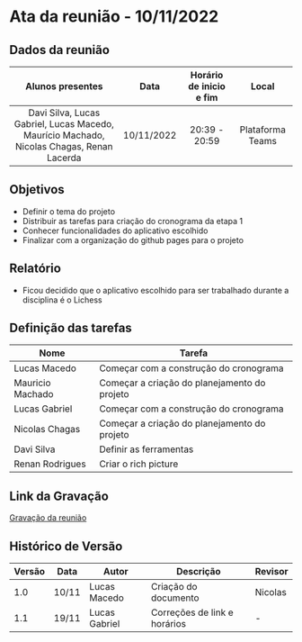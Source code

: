 # Ata da reunião - 10/11/2022
## Dados da reunião
|                                     Alunos presentes                                     |    Data    | Horário de inicio e fim |      Local       |
| :--------------------------------------------------------------------------------------: | :--------: | :---------------------: | :--------------: |
| Davi Silva, Lucas Gabriel, Lucas Macedo, Maurício Machado, Nicolas Chagas, Renan Lacerda | 10/11/2022 |      20:39 - 20:59      | Plataforma Teams |

## Objetivos

- Definir o tema do projeto
- Distribuir as tarefas para criação do cronograma da etapa 1
- Conhecer funcionalidades do aplicativo escolhido
- Finalizar com a organização do github pages para o projeto

## Relatório

- Ficou decidido que o aplicativo escolhido para ser trabalhado durante a disciplina é o Lichess 

## Definição das tarefas

| Nome              | Tarefa |
| -                 |  -     |
| Lucas Macedo      | Começar com a construção do cronograma |
| Mauricio Machado  | Começar a criação do planejamento do projeto |
| Lucas Gabriel     | Começar com a construção do cronograma |
| Nicolas Chagas    | Começar a criação do planejamento do projeto |
| Davi Silva        | Definir as ferramentas  |
| Renan Rodrigues   | Criar o rich picture |

## Link da Gravação

[Gravação da reunião](https://youtu.be/JxqS4vKGsUs)
## Histórico de Versão

| Versão | Data  | Autor         | Descrição                    | Revisor |
| ------ | ----- | ------------- | ---------------------------- | ------- |
| 1.0    | 10/11 | Lucas Macedo  | Criação do documento         | Nicolas |
| 1.1    | 19/11 | Lucas Gabriel | Correções de link e horários | -       |